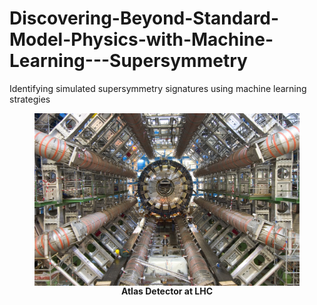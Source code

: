 # Discovering-Beyond-Standard-Model-Physics-with-Machine-Learning---Supersymmetry
Identifying simulated supersymmetry signatures using machine learning strategies

<figure>

<img src="img/lhc_atlas2.jpg" align="center"/>

<figcaption align = "center"><b>Atlas Detector at LHC </b></figcaption>

</figure>